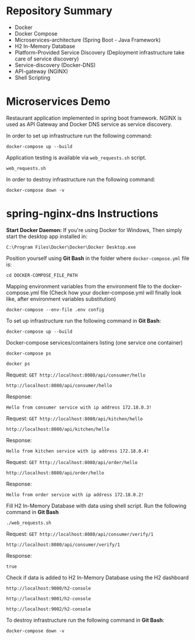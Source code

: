 # Repository Summary
* Docker  
* Docker Compose
* Microservices-architecture (Spring Boot - Java Framework)
* H2 In-Memory Database
* Platform-Provided Service Discovery (Deployment infrastructure take care of service discovery)
* Service-discovery (Docker-DNS)
* API-gateway (NGINX)
* Shell Scripting
# Microservices Demo

Restaurant application implemented in spring boot framework. NGINX is used as
API Gateway and Docker DNS service as service discovery.

In order to set up infrastructure run the following command:
```shell
docker-compose up --build
```

Application testing is available via `web_requests.sh` script.
```shell
web_requests.sh
```
In order to destroy infrastructure run the following command:
```shell
docker-compose down -v
```
# spring-nginx-dns Instructions
**Start Docker Daemon:** If you're using Docker for Windows, Then simply start the desktop app installed in:
```shell
C:\Program Files\Docker\Docker\Docker Desktop.exe
```
Position yourself using **Git Bash** in the folder where `docker-compose.yml` file is:
```
cd DOCKER-COMPOSE_FILE_PATH
```
Mapping environment variables from the environment file to the docker-compose.yml file (Check how your docker-compose.yml will finally look like, after environment variables substitution)
```shell
docker-compose --env-file .env config
```
To set up infrastructure run the following command in **Git Bash**:
```shell
docker-compose up --build
```
Docker-compose services/containers listing (one service one container)
```shell
docker-compose ps
```
```shell
docker ps
```
Request:
```GET http://localhost:8080/api/consumer/hello```  
```
http://localhost:8080/api/consumer/hello
```
Response:
```
Hello from consumer service with ip address 172.18.0.3!
```
Request:
```GET http://localhost:8080/api/kitchen/hello```  
```
http://localhost:8080/api/kitchen/hello
```
Response:
```
Hello from kitchen service with ip address 172.18.0.4!
```
Request:
```GET http://localhost:8080/api/order/hello```  
```
http://localhost:8080/api/order/hello
```
Response:
```
Hello from order service with ip address 172.18.0.2!
```
Fill H2 In-Memory Database with data using shell script. Run the following command in **Git Bash**
```
./web_requests.sh
```
Request:
```GET http://localhost:8080/api/consumer/verify/1```  
```
http://localhost:8080/api/consumer/verify/1
```
Response:
```
true
```
Check if data is added to H2 In-Memory Database using the H2 dashboard
```
http://localhost:9000/h2-console
```
```
http://localhost:9001/h2-console
```
```
http://localhost:9002/h2-console
```
To destroy infrastructure run the following command in **Git Bash**:
```shell
docker-compose down -v
```
